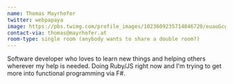 ```yaml
---
name: Thomas Mayrhofer
twitter: webpapaya
image: https://pbs.twimg.com/profile_images/1023609235714846720/euauGcgO_400x400.jpg
contact-via: thomas@mayrhofer.at
room-type: single room (anybody wants to share a double room?)
---
```

Software developer who loves to learn new things and helping others wherever my help is needed. Doing Ruby/JS right now and I'm trying to get more into functional programming via F#.